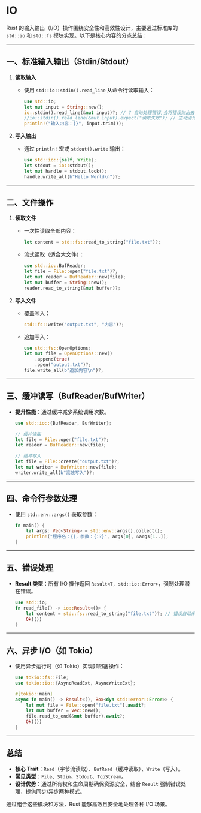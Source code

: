 # IO

Rust 的输入输出（I/O）操作围绕安全性和高效性设计，主要通过标准库的 `std::io` 和 `std::fs` 模块实现。以下是核心内容的分点总结：

---

## 一、标准输入输出（Stdin/Stdout）

1. **读取输入**  
   - 使用 `std::io::stdin().read_line` 从命令行读取输入：  

     ```rust
     use std::io;
     let mut input = String::new();
     io::stdin().read_line(&mut input)?; // ? 自动处理错误,会将错误抛出去
     //io::stdin().read_line(&mut input).expect("读取失败"); // 主动消化错误
     println!("输入内容：{}", input.trim());
     ```

2. **写入输出**  
   - 通过 `println!` 宏或 `stdout().write` 输出：  

     ```rust
     use std::io::{self, Write};
     let stdout = io::stdout();
     let mut handle = stdout.lock();
     handle.write_all(b"Hello World\n")?;
     ```

---

## 二、文件操作

1. **读取文件**  
   - 一次性读取全部内容：  

     ```rust
     let content = std::fs::read_to_string("file.txt")?;
     ```

   - 流式读取（适合大文件）：  

     ```rust
     use std::io::BufReader;
     let file = File::open("file.txt")?;
     let mut reader = BufReader::new(file);
     let mut buffer = String::new();
     reader.read_to_string(&mut buffer)?;
     ```

2. **写入文件**  
   - 覆盖写入：  

     ```rust
     std::fs::write("output.txt", "内容")?;
     ```

   - 追加写入：  

     ```rust
     use std::fs::OpenOptions;
     let mut file = OpenOptions::new()
         .append(true)
         .open("output.txt")?;
     file.write_all(b"追加内容\n")?;
     ```

---

## 三、缓冲读写（BufReader/BufWriter）

- **提升性能**：通过缓冲减少系统调用次数。  

  ```rust
  use std::io::{BufReader, BufWriter};
  
  // 缓冲读取
  let file = File::open("file.txt")?;
  let reader = BufReader::new(file);
  
  // 缓冲写入
  let file = File::create("output.txt")?;
  let mut writer = BufWriter::new(file);
  writer.write_all(b"高效写入")?;
  ```

---

## 四、命令行参数处理

- 使用 `std::env::args()` 获取参数：  

  ```rust
  fn main() {
      let args: Vec<String> = std::env::args().collect();
      println!("程序名：{}，参数：{:?}", args[0], &args[1..]);
  }
  ```

---

## 五、错误处理

- **Result 类型**：所有 I/O 操作返回 `Result<T, std::io::Error>`，强制处理潜在错误。  

  ```rust
  use std::io;
  fn read_file() -> io::Result<()> {
      let content = std::fs::read_to_string("file.txt")?; // 错误自动传播
      Ok(())
  }
  ```

---

## 六、异步 I/O（如 Tokio）

- 使用异步运行时（如 Tokio）实现非阻塞操作：  

  ```rust
  use tokio::fs::File;
  use tokio::io::{AsyncReadExt, AsyncWriteExt};
  
  #[tokio::main]
  async fn main() -> Result<(), Box<dyn std::error::Error>> {
      let mut file = File::open("file.txt").await?;
      let mut buffer = Vec::new();
      file.read_to_end(&mut buffer).await?;
      Ok(())
  }
  ```

---

## 总结

- **核心 Trait**：`Read`（字节流读取）、`BufRead`（缓冲读取）、`Write`（写入）。
- **常见类型**：`File`、`Stdin`、`Stdout`、`TcpStream`。
- **设计优势**：通过所有权和生命周期确保资源安全，结合 `Result` 强制错误处理，提供同步/异步两种模式。

通过组合这些模块和方法，Rust 能够高效且安全地处理各种 I/O 场景。
